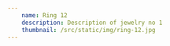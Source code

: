```yaml
---
    name: Ring 12
    description: Description of jewelry no 1
    thumbnail: /src/static/img/ring-12.jpg
---
```

